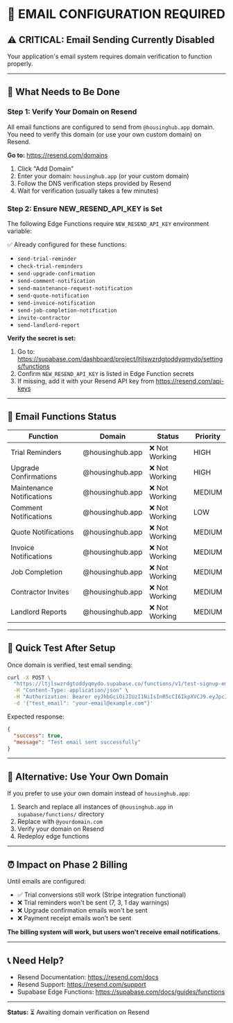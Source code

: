 # 📧 EMAIL CONFIGURATION REQUIRED

## ⚠️ CRITICAL: Email Sending Currently Disabled

Your application's email system requires domain verification to function properly.

---

## 🔧 **What Needs to Be Done**

### Step 1: Verify Your Domain on Resend

All email functions are configured to send from `@housinghub.app` domain. You need to verify this domain (or use your own custom domain) on Resend.

**Go to:** https://resend.com/domains

1. Click "Add Domain"
2. Enter your domain: `housinghub.app` (or your custom domain)
3. Follow the DNS verification steps provided by Resend
4. Wait for verification (usually takes a few minutes)

### Step 2: Ensure NEW_RESEND_API_KEY is Set

The following Edge Functions require `NEW_RESEND_API_KEY` environment variable:

✅ Already configured for these functions:
- `send-trial-reminder`
- `check-trial-reminders` 
- `send-upgrade-confirmation`
- `send-comment-notification`
- `send-maintenance-request-notification`
- `send-quote-notification`
- `send-invoice-notification`
- `send-job-completion-notification`
- `invite-contractor`
- `send-landlord-report`

**Verify the secret is set:**
1. Go to: https://supabase.com/dashboard/project/ltjlswzrdgtoddyqmydo/settings/functions
2. Confirm `NEW_RESEND_API_KEY` is listed in Edge Function secrets
3. If missing, add it with your Resend API key from https://resend.com/api-keys

---

## 📨 **Email Functions Status**

| Function | Domain | Status | Priority |
|----------|--------|--------|----------|
| Trial Reminders | @housinghub.app | ❌ Not Working | HIGH |
| Upgrade Confirmations | @housinghub.app | ❌ Not Working | HIGH |
| Maintenance Notifications | @housinghub.app | ❌ Not Working | MEDIUM |
| Comment Notifications | @housinghub.app | ❌ Not Working | LOW |
| Quote Notifications | @housinghub.app | ❌ Not Working | MEDIUM |
| Invoice Notifications | @housinghub.app | ❌ Not Working | MEDIUM |
| Job Completion | @housinghub.app | ❌ Not Working | MEDIUM |
| Contractor Invites | @housinghub.app | ❌ Not Working | MEDIUM |
| Landlord Reports | @housinghub.app | ❌ Not Working | MEDIUM |

---

## 🚀 **Quick Test After Setup**

Once domain is verified, test email sending:

```bash
curl -X POST \
  "https://ltjlswzrdgtoddyqmydo.supabase.co/functions/v1/test-signup-email" \
  -H "Content-Type: application/json" \
  -H "Authorization: Bearer eyJhbGciOiJIUzI1NiIsInR5cCI6IkpXVCJ9.eyJpc3MiOiJzdXBhYmFzZSIsInJlZiI6Imx0amxzd3pyZGd0b2RkeXFteWRvIiwicm9sZSI6InNlcnZpY2Vfcm9sZSIsImlhdCI6MTc0NDU0MDk5MiwiZXhwIjoyMDYwMTE2OTkyfQ.BLQ5g9hPWdNcWfSBALa5wE2_5qVdYJV7sQjfmUgV0t4" \
  -d '{"test_email": "your-email@example.com"}'
```

Expected response:
```json
{
  "success": true,
  "message": "Test email sent successfully"
}
```

---

## 🔄 **Alternative: Use Your Own Domain**

If you prefer to use your own domain instead of `housinghub.app`:

1. Search and replace all instances of `@housinghub.app` in `supabase/functions/` directory
2. Replace with `@yourdomain.com`
3. Verify your domain on Resend
4. Redeploy edge functions

---

## ⏰ **Impact on Phase 2 Billing**

Until emails are configured:
- ✅ Trial conversions still work (Stripe integration functional)
- ❌ Trial reminders won't be sent (7, 3, 1 day warnings)
- ❌ Upgrade confirmation emails won't be sent
- ❌ Payment receipt emails won't be sent

**The billing system will work, but users won't receive email notifications.**

---

## 📞 **Need Help?**

- Resend Documentation: https://resend.com/docs
- Resend Support: https://resend.com/support
- Supabase Edge Functions: https://supabase.com/docs/guides/functions

---

**Status:** ⏳ Awaiting domain verification on Resend
